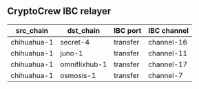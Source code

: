 ## CryptoCrew IBC relayer

| src_chain | dst_chain | IBC port | IBC channel |
| --------------- | --------------- | ------------ | -------------- |
| chihuahua-1 | secret-4 | transfer | channel-16 |
| chihuahua-1 | juno-1 | transfer | channel-11 |
| chihuahua-1 | omniflixhub-1 | transfer | channel-17 |
| chihuahua-1 | osmosis-1 | transfer | channel-7 |